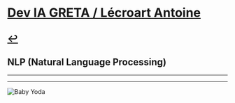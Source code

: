 # [Dev IA GRETA / Lécroart Antoine](https://github.com/Dev-IA-2024/antoine.lecroart)

[↩️](..)
---

## NLP (Natural Language Processing)

---
---
![Baby Yoda](https://images3.alphacoders.com/110/1108129.jpg)
